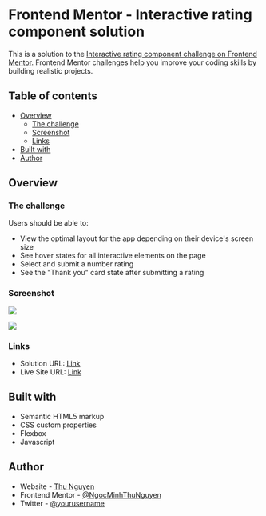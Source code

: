 # Frontend Mentor - Interactive rating component solution

This is a solution to the [Interactive rating component challenge on Frontend Mentor](https://www.frontendmentor.io/challenges/interactive-rating-component-koxpeBUmI). Frontend Mentor challenges help you improve your coding skills by building realistic projects. 

## Table of contents

- [Overview](#overview)
  - [The challenge](#the-challenge)
  - [Screenshot](#screenshot)
  - [Links](#links)
- [Built with](#built-with)
- [Author](#author)

## Overview

### The challenge

Users should be able to:

- View the optimal layout for the app depending on their device's screen size
- See hover states for all interactive elements on the page
- Select and submit a number rating
- See the "Thank you" card state after submitting a rating

### Screenshot

![](./screenshot-rating-state.)

![](./screenshot-thank-you-state.)

### Links

- Solution URL: [Link](https://github.com/NgocMinhThuNguyen/INTERACTIVE-RATING-COMPONENT-)
- Live Site URL: [Link](https://your-live-site-url.com)

## Built with

- Semantic HTML5 markup
- CSS custom properties
- Flexbox
- Javascript

## Author

- Website - [Thu Nguyen](https://github.com/NgocMinhThuNguyen)
- Frontend Mentor - [@NgocMinhThuNguyen](https://www.frontendmentor.io/profile/yourusername)
- Twitter - [@yourusername](https://www.frontendmentor.io/profile/NgocMinhThuNguyen)

